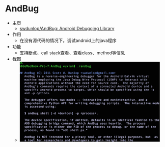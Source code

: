 # AndBug

* 主页
  * [swdunlop/AndBug: Android Debugging Library](https://github.com/swdunlop/AndBug)
* 作用
  * 在没有源代码的情况下，调试android上的java程序
* 功能
  * 支持断点、call stack查看、查看class、method等信息
* 截图
  * ![](../../../assets/img/andbug_run_cmd_ui.jpg)